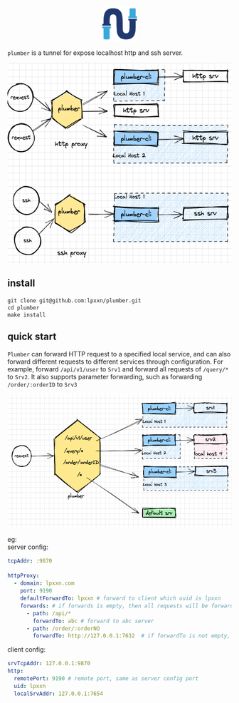 <p align="center">
    <img src="./asset/plumber.png" alt="Plumber Logo" height="80px" width="auto" />
</p>

`plumber` is a tunnel for expose localhost http and ssh server.
<p align="center">
    <img src="./asset/plumber-proxy.png" alt="Plumber" height="450px" width="auto" />
</p>

## install
```
git clone git@github.com:lpxxn/plumber.git
cd plumber
make install
```
## quick start
`Plumber` can forward HTTP request to a specified local service, and can also forward different requests to different services through configuration. For example, forward `/api/v1/user` to `Srv1` and forward all requests of `/query/*` to `Srv2`. It also supports parameter forwarding, such as forwarding `/order/:orderID` to `Srv3`
<p align="center">
    <img src="./asset/plumber-http.png" alt="Plumber hppt" height="300px" width="auto" />
</p>

eg:    
server config:
```yaml
tcpAddr: :9870

httpProxy:
  - domain: lpxxn.com
    port: 9190
    defaultForwardTo: lpxxn # forward to client which uuid is lpxxn
    forwards: # if forwards is empty, then all requests will be forwarded to defaultForwardTo
      - path: /api/*
        forwardTo: abc # forward to abc server
      - path: /order/:orderNO
        forwardTo: http://127.0.0.1:7632  # if forwardTo is not empty, then forward to the server which name is forwardTo

```

client config:
```yaml
srvTcpAddr: 127.0.0.1:9870
http:
  remotePort: 9190 # remote port, same as server config port
  uid: lpxxn
  localSrvAddr: 127.0.0.1:7654
```